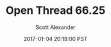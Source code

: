 ---
layout: podcast
title: "Open Thread 66.25"
author: Scott Alexander
description: https://slatestarcodex.com/2017/01/04/open-thread-66-25/
date: 2017-01-04 20:18:00 PST
length: 59141
duration: 15
guid: open-thread-66-25
---